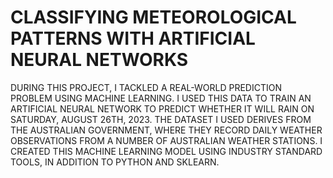 # CLASSIFYING METEOROLOGICAL PATTERNS WITH ARTIFICIAL NEURAL NETWORKS

DURING THIS PROJECT, I TACKLED A REAL-WORLD PREDICTION PROBLEM USING MACHINE LEARNING.  I USED THIS DATA TO TRAIN AN ARTIFICIAL NEURAL NETWORK TO PREDICT WHETHER IT WILL RAIN ON SATURDAY, AUGUST 26TH, 2023. THE DATASET I USED DERIVES FROM THE AUSTRALIAN GOVERNMENT, WHERE THEY RECORD DAILY WEATHER OBSERVATIONS FROM A NUMBER OF AUSTRALIAN WEATHER STATIONS. I CREATED THIS MACHINE LEARNING MODEL USING INDUSTRY STANDARD TOOLS, IN ADDITION TO PYTHON AND SKLEARN.

